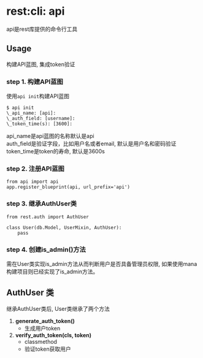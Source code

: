 rest:cli: api
===
api是rest库提供的命令行工具

## Usage
构建API蓝图, 集成token验证

### step 1. 构建API蓝图
使用<code>api init</code>构建API蓝图

    $ api init
    \_api_name: [api]:
    \_auth_field: [username]:
    \_token_time(s): [3600]:

api_name是api蓝图的名称默认是api <br/>
auth_field是验证字段，比如用户名或者email, 默认是用户名和密码验证<br/>
token_time是token的寿命, 默认是3600s <br/>

### step 2. 注册API蓝图

    from api import api
    app.register_blueprint(api, url_prefix='api')

### step 3. 继承AuthUser类

    from rest.auth import AuthUser

    class User(db.Model, UserMixin, AuthUser):
        pass

### step 4. 创建is_admin()方法
需在User类实现is_admin方法从而判断用户是否具备管理员权限,
如果使用mana构建项目则已经实现了is_admin方法。

## AuthUser 类
继承AuthUser类后, User类继承了两个方法

1. **generate_auth_token()**
    + 生成用户token
2. **verify_auth_token(cls, token)**
    + classmethod
    + 验证token获取用户


